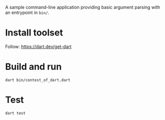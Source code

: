A sample command-line application providing basic argument parsing with an entrypoint in `bin/`.

# Install toolset
Follow:
https://dart.dev/get-dart
# Build and run
```
dart bin/contest_of_dart.dart
```
# Test
```
dart test
```